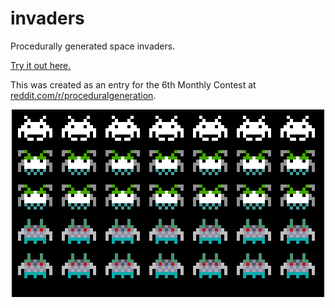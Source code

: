 # invaders
Procedurally generated space invaders.

[Try it out here.](http://ditam.github.io/demos/invaders/)

This was created as an entry for the 6th Monthly Contest at [reddit.com/r/proceduralgeneration](https://www.reddit.com/r/proceduralgeneration/comments/4mn9gj/monthly_challenge_7_june_2016_procedural/).

<p align="center">
  <img src="https://github.com/ditam/invaders/blob/master/sample.png" alt="A sample output"/>
</p>